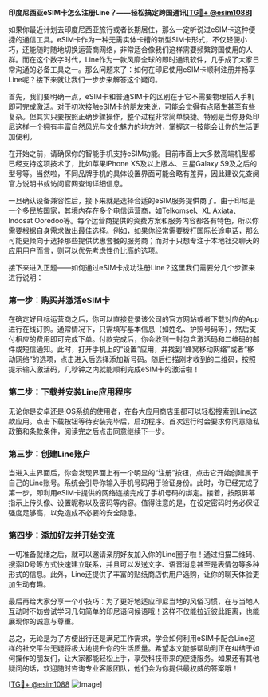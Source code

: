 **印度尼西亚eSIM卡怎么注册Line？——轻松搞定跨国通讯[[TG💪+ @esim1088](https://t.me/s/esim1088)]**

如果你最近计划去印度尼西亚旅行或者长期居住，那么一定听说过eSIM卡这种便捷的通信工具。eSIM卡作为一种无需实体卡槽的新型SIM卡形式，不仅轻便小巧，还能随时随地切换运营商网络，非常适合像我们这样需要频繁跨国使用的人群。而在这个数字时代，Line作为一款风靡全球的即时通讯软件，几乎成了大家日常沟通的必备工具之一。那么问题来了：如何在印尼使用eSIM卡顺利注册并畅享Line呢？接下来就让我们一步步来解答这个疑问。

首先，我们要明确一点，eSIM卡和普通SIM卡的区别在于它不需要物理插入手机即可完成激活。对于初次接触eSIM卡的朋友来说，可能会觉得有点陌生甚至有些复杂。但其实只要按照正确步骤操作，整个过程非常简单快捷。特别是当你身处印尼这样一个拥有丰富自然风光与文化魅力的地方时，掌握这一技能会让你的生活更加便利。

在开始之前，请确保你的智能手机支持eSIM功能。目前市面上大多数高端机型都已经支持这项技术了，比如苹果iPhone XS及以上版本、三星Galaxy S9及之后的型号等。当然啦，不同品牌手机的具体设置界面可能会略有差异，因此建议先查阅官方说明书或访问官网查询详细信息。

一旦确认设备兼容性后，接下来就是选择合适的eSIM服务提供商了。由于印尼是一个多民族国家，其境内存在多个电信运营商，如Telkomsel、XL Axiata、Indosat Ooredoo等。每个运营商提供的资费方案和服务内容都各有特色，所以你需要根据自身需求做出最佳选择。例如，如果你经常需要拨打国际长途电话，那么可能更倾向于选择那些提供优惠套餐的服务商；而对于只想专注于本地社交聊天的应用用户而言，则可以优先考虑性价比高的选项。

接下来进入正题——如何通过eSIM卡成功注册Line？这里我们需要分几个步骤来进行说明：

### 第一步：购买并激活eSIM卡
在确定好目标运营商之后，你可以直接登录该公司的官方网站或者下载对应的App进行在线订购。通常情况下，只需填写基本信息（如姓名、护照号码等），然后支付相应的费用即可完成下单。付款完成后，你会收到一封包含激活码和二维码的邮件或短信通知。此时，打开手机上的“设置”应用，并找到“蜂窝移动网络”或者“移动网络”的选项，点击进入后选择添加新号码。随后扫描刚才收到的二维码，按照提示输入激活码，几秒钟之内就能顺利完成eSIM卡的激活啦！

### 第二步：下载并安装Line应用程序
无论你是安卓还是iOS系统的使用者，在各大应用商店里都可以轻松搜索到Line这款应用。点击下载按钮等待安装完毕后，启动程序。首次运行时会要求你同意隐私政策和条款条件，阅读完之后点击同意继续下一步。

### 第三步：创建Line账户
当进入主界面后，你会发现界面上有一个明显的“注册”按钮，点击它开始创建属于自己的Line账号。系统会引导你输入手机号码用于验证身份。此时，你已经完成了第一步，即利用eSIM卡提供的网络连接完成了手机号码的绑定。接着，按照屏幕指示上传头像、设置昵称以及密码等内容。值得注意的是，在设定密码时务必保证强度足够高，以免造成不必要的安全隐患。

### 第四步：添加好友并开始交流
一切准备就绪之后，就可以邀请亲朋好友加入你的Line圈子啦！通过扫描二维码、搜索ID号等方式快速建立联系，并且可以发送文字、语音消息甚至是表情包等多种形式的信息。此外，Line还提供了丰富的贴纸商店供用户选购，让你的聊天体验更加生动有趣。

最后再给大家分享一个小技巧：为了更好地适应印尼当地的风俗习惯，在与当地人互动时不妨尝试学习几句简单的印尼语问候语哦！这样不仅能拉近彼此距离，也能展现你的诚意与尊重。

总之，无论是为了方便出行还是满足工作需求，学会如何利用eSIM卡配合Line这样的社交平台无疑将极大地提升你的生活质量。希望本文能够帮助到正在纠结于如何操作的朋友们，让大家都能轻松上手，享受科技带来的便捷服务。如果还有其他疑问的话，欢迎随时咨询专业客服团队，他们会为你提供最权威的答案哦！

[[TG💪+ @esim1088](https://t.me/s/esim1088) ![Image](https://i.postimg.cc/4NQfJmqS/Snipaste-2025-05-13-00-14-12.png)]